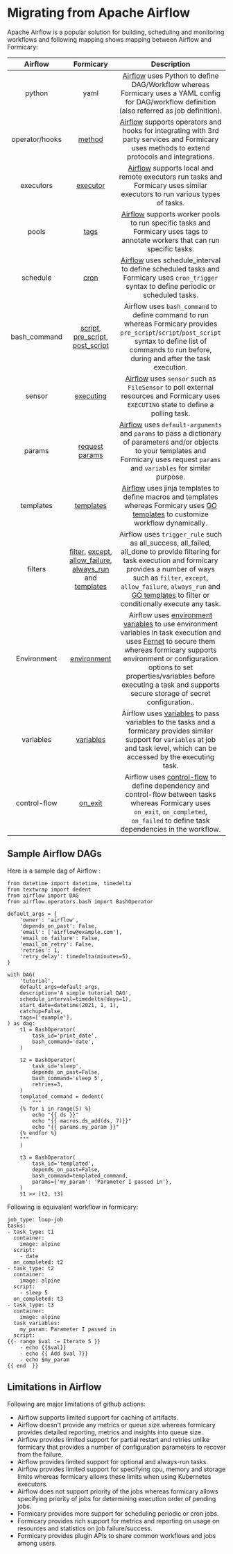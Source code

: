 # Migrating from Apache Airflow

Apache Airflow is a popular solution for building, scheduling and monitoring workflows and following mapping shows mapping between Airflow and Formicary:

|     Airflow |   Formicary   | Description
| :----------: | :-----------: | :------------------: |
| python | yaml | [Airflow](https://airflow.apache.org/docs/apache-airflow/stable/index.html) uses Python to define DAG/Workflow whereas Formicary uses a YAML config for DAG/workflow definition (also referred as job definition).
| operator/hooks | [method](definition_options.md#method) | [Airflow](https://airflow.apache.org/docs/apache-airflow-providers/operators-and-hooks-ref/index.html) supports operators and hooks for integrating with 3rd party services and Formicary uses methods to extend protocols and integrations.
| executors | [executor](executors.md) | [Airflow](https://airflow.apache.org/docs/apache-airflow/stable/executor/index.html) supports local and remote executors run tasks and Formicary uses similar executors to run various types of tasks.
| pools | [tags](definition_options.md#tags) | [Airflow](https://airflow.apache.org/docs/apache-airflow/stable/_modules/airflow/models/pool.html#Pool) supports worker pools to run specific tasks and Formicary uses tags to annotate workers that can run specific tasks.
| schedule | [cron](definition_options.md#cron_trigger) | [Airflow](https://airflow.apache.org/docs/apache-airflow/stable/concepts/scheduler.html?highlight=schedule_interval) uses schedule_interval to define scheduled tasks and Formicary uses `cron_trigger` syntax to define periodic or scheduled tasks.
| bash_command | [script](definition_options#script), [pre_script](definition_options.md#pre_script), [post_script](definition_options.md#post_script) | Airflow uses `bash_command` to define command to run whereas Formicary provides `pre_script`/`script`/`post_script` syntax to define list of commands to run before, during and after the task execution.
| sensor | [executing](sensor.md) | [Airflow](https://airflow.apache.org/docs/apache-airflow/stable/_api/airflow/sensors/index.html) uses `sensor` such as `FileSensor` to poll external resources and Formicary uses `EXECUTING` state to define a polling task.
| params | [request params](definition_options.md#Params) | [Airflow](https://airflow.apache.org/docs/apache-airflow/stable/tutorial.html#default-arguments) uses `default-arguments` and `params` to pass a dictionary of parameters and/or objects to your templates and Formicary uses request `params` and `variables` for similar purpose.
| templates | [templates](definition_options#templates) | [Airflow](https://airflow.apache.org/docs/apache-airflow/stable/tutorial.html#templating-with-jinja) uses jinja templates to define macros and templates whereas Formicary uses [GO templates](https://pkg.go.dev/text/template) to customize workflow dynamically.
| filters | [filter](definition_options#filter), [except](definition_options.md#except), [allow_failure](definition_options.md#allow_failure), [always_run](definition_options.md#always_run) and [templates](definition_options.md#templates) | Airflow uses `trigger_rule` such as all_success, all_failed, all_done to provide filtering for task execution and formicary provides a number of ways such as `filter`, `except`, `allow_failure`, `always_run` and [GO templates](https://pkg.go.dev/text/template) to filter or conditionally execute any task.
| Environment | [environment](definition_options.md#environment) | Airflow uses [environment variables](https://airflow.apache.org/docs/apache-airflow/stable/howto/variable.html#storing-variables-in-environment-variables) to use environment variables in task execution and uses [Fernet](https://github.com/fernet/spec/) to secure them whereas formicary supports environment or configuration options to set properties/variables before executing a task and supports secure storage of secret configuration..
| variables | [variables](definition_options.md#variables) | Airflow uses [variables](https://airflow.apache.org/docs/apache-airflow/stable/howto/variable.html) to pass variables to the tasks and a formicary provides similar support for `variables` at job and task level, which can be accessed by the executing task.
| control-flow | [on_exit](definition_options.md#on_exit) | Airflow uses [control-flow](https://airflow.apache.org/docs/apache-airflow/stable/concepts/overview.html#control-flow) to define dependency and control-flow between tasks whereas Formicary uses `on_exit`, `on_completed`, `on_failed` to define task dependencies in the workflow.

## Sample Airflow DAGs
Here is a sample dag of Airflow :
```
from datetime import datetime, timedelta
from textwrap import dedent
from airflow import DAG
from airflow.operators.bash import BashOperator

default_args = {
    'owner': 'airflow',
    'depends_on_past': False,
    'email': ['airflow@example.com'],
    'email_on_failure': False,
    'email_on_retry': False,
    'retries': 1,
    'retry_delay': timedelta(minutes=5),
}

with DAG(
    'tutorial',
    default_args=default_args,
    description='A simple tutorial DAG',
    schedule_interval=timedelta(days=1),
    start_date=datetime(2021, 1, 1),
    catchup=False,
    tags=['example'],
) as dag:
    t1 = BashOperator(
        task_id='print_date',
        bash_command='date',
    )

    t2 = BashOperator(
        task_id='sleep',
        depends_on_past=False,
        bash_command='sleep 5',
        retries=3,
    )
    templated_command = dedent(
        """
    {% for i in range(5) %}
        echo "{{ ds }}"
        echo "{{ macros.ds_add(ds, 7)}}"
        echo "{{ params.my_param }}"
    {% endfor %}
    """
    )

    t3 = BashOperator(
        task_id='templated',
        depends_on_past=False,
        bash_command=templated_command,
        params={'my_param': 'Parameter I passed in'},
    )
    t1 >> [t2, t3]
```

Following is equivalent workflow in formicary:
```
job_type: loop-job
tasks:
- task_type: t1
  container:
    image: alpine
  script:
    - date
  on_completed: t2
- task_type: t2
  container:
    image: alpine
  script:
    - sleep 5
  on_completed: t3
- task_type: t3
  container:
    image: alpine
  task_variables:
    my_param: Parameter I passed in
  script:
{{- range $val := Iterate 5 }}
    - echo {{$val}}
    - echo {{ Add $val 7}}
    - echo $my_param
{{ end  }}
```

## Limitations in Airflow
Following are major limitations of github actions:
 - Airflow supports limited support for caching of artifacts.
 - Airflow doesn't provide any metrics or queue size whereas formicary provides detailed reporting, metrics and insights into queue size.
 - Airflow provides limited support for partial restart and retries unlike formicary that provides a number of configuration parameters to recover from the failure.
 - Airflow provides limited support for optional and always-run tasks.
 - Airflow provides limited support for specifying cpu, memory and storage limits whereas formicary allows these limits when using Kubernetes executors. 
 - Airflow does not support priority of the jobs whereas formicary allows specifying priority of jobs for determining execution order of pending jobs.
 - Formicary provides more support for scheduling periodic or cron jobs.
 - Formicary provides rich support for metrics and reporting on usage on resources and statistics on job failure/success.
 - Formicary provides plugin APIs to share common workflows and jobs among users.
